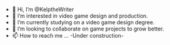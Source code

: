 - 👋 Hi, I’m @KelptheWriter
- 👀 I’m interested in video game design and production.
- 🌱 I’m currently studying on a video game design degree.
- 💞️ I’m looking to collaborate on game projects to grow better.
- 📫 How to reach me ... 
-Under construction-

<!---
KelptheWriter/KelptheWriter is a ✨ special ✨ repository because its `README.md` (this file) appears on your GitHub profile.
You can click the Preview link to take a look at your changes.
--->
